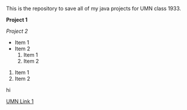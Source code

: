 This is the repository to save all of my java projects for UMN class 1933.

<b>Project 1</b>

<i>Project 2</i>

<ul>
<li>Item 1</li>
<li>
Item 2

<ol>
<li>Item 1</li>
<li>Item 2</li>
</ol>
</li>
</ul>

<ol>
<li>Item 1</li>
<li>Item 2</li>
</ol>

hi

<a href="https://www.umn.edu/">UMN Link 1</a>
